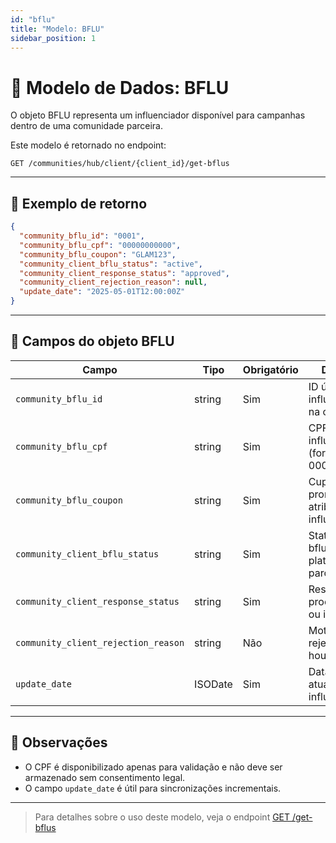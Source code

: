 ```yaml
---
id: "bflu"
title: "Modelo: BFLU"
sidebar_position: 1
---
```


# 🧾 Modelo de Dados: BFLU

O objeto BFLU representa um influenciador disponível para campanhas dentro de uma comunidade parceira.

Este modelo é retornado no endpoint:

```
GET /communities/hub/client/{client_id}/get-bflus
```

---

## 🔁 Exemplo de retorno

```json
{
  "community_bflu_id": "0001",
  "community_bflu_cpf": "00000000000",
  "community_bflu_coupon": "GLAM123",
  "community_client_bflu_status": "active",
  "community_client_response_status": "approved",
  "community_client_rejection_reason": null,
  "update_date": "2025-05-01T12:00:00Z"
}
```

---

## 🧩 Campos do objeto BFLU

| Campo                              | Tipo     | Obrigatório | Descrição                                           |
|------------------------------------|----------|-------------|------------------------------------------------------|
| `community_bflu_id`                | string   | Sim         | ID único do influenciador na comunidade              |
| `community_bflu_cpf`               | string   | Sim         | CPF do influenciador (formato 00000000000)           |
| `community_bflu_coupon`           | string   | Sim         | Cupom promocional atribuído ao influenciador         |
| `community_client_bflu_status`     | string   | Sim         | Status atual da bflu na plataforma parceira          |
| `community_client_response_status` | string   | Sim         | Resultado do processamento ou integração             |
| `community_client_rejection_reason`| string   | Não         | Motivo da rejeição, se houver                        |
| `update_date`                      | ISODate  | Sim         | Data da última atualização do influenciador          |

---

## 📎 Observações

- O CPF é disponibilizado apenas para validação e não deve ser armazenado sem consentimento legal.
- O campo `update_date` é útil para sincronizações incrementais.

---

> Para detalhes sobre o uso deste modelo, veja o endpoint [GET /get-bflus](../endpoints/get-bflus.md)
